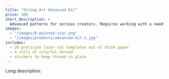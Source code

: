 ```yaml
---
title: "String Art Advanced Kit"
price: 500
short_description: >
  Advanced patterns for serious creators. Requires working with a needle.
images:
  - "/images/8-pointed-star.png"
  - "/images/products/advanced-kit-2.jpg" 
includes:
  - 20 precision laser-cut templates out of think paper
  - 4 rolls of colorful thread
  - stickers to keep thread in place  
---
```


Long description.